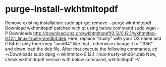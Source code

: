 # purge-Install-wkhtmltopdf
Remove existing installation:  sudo apt-get remove --purge wkhtmltopdf  Download wkhtmltopdf patched with qt using below command  sudo wget -P Downloads http://download.gna.org/wkhtmltopdf/0.12/0.12.1/wkhtmltox-0.12.1_linux-trusty-amd64.deb  Here, replace "trusty" with your OS name and if 64 bit only then keep "amd64" like that , otherwise change it to "i386" and down load the deb file.  After that execute the following commands,  cd ~/Downloads sudo dpkg -i wkhtmltox-0.12.1_linux-trusty-amd64.deb Now, check wkhtmltopdf version with below command,  wkhtmltopdf -V
